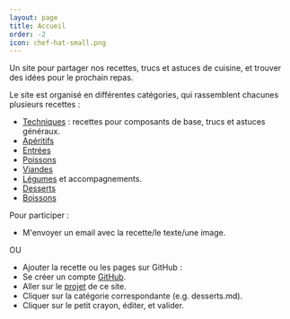 ```yaml
---
layout: page
title: Accueil
order: -2
icon: chef-hat-small.png
---
```


<p class="message">
Un site pour partager nos recettes, trucs et astuces de cuisine, et trouver des
idées pour le prochain repas.
</p>

Le site est organisé en différentes catégories, qui rassemblent chacunes
plusieurs recettes :

- [Techniques](/techniques) : recettes pour composants de base, trucs et astuces
  généraux.
- [Apéritifs](/aperitifs)
- [Entrées](/entrees)
- [Poissons](/poissons)
- [Viandes](/viandes)
- [Légumes](/legumes) et accompagnements.
- [Desserts](/desserts)
- [Boissons](/boissons)

Pour participer :

- M'envoyer un email avec la recette/le texte/une image.

OU

- Ajouter la recette ou les pages sur GitHub :
 - Se créer un compte [GitHub](https://github/com).
 - Aller sur le [projet](https://github.com/matlecu/cuisine) de ce site.
 - Cliquer sur la catégorie correspondante (e.g. desserts.md).
 - Cliquer sur le petit crayon, éditer, et valider.

